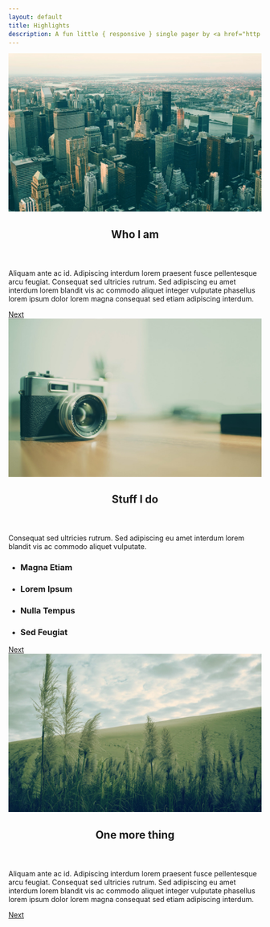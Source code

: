 ```yaml
---
layout: default
title: Highlights
description: A fun little { responsive } single pager by <a href="http://html5up.net">HTML5 UP</a>
---
```


<!-- One -->
<section id="one" class="main special">
	<div class="container">
		<span class="image fit primary"><img src="images/pic01.jpg" alt="" /></span>
		<div class="content">
			<header class="major">
				<h2>Who I am</h2>
			</header>
			<p>Aliquam ante ac id. Adipiscing interdum lorem praesent fusce pellentesque arcu feugiat. Consequat sed ultricies rutrum. Sed adipiscing eu amet interdum lorem blandit vis ac commodo aliquet integer vulputate phasellus lorem ipsum dolor lorem magna consequat sed etiam adipiscing interdum.</p>
		</div>
		<a href="#two" class="goto-next scrolly">Next</a>
	</div>
</section>

<!-- Two -->
<section id="two" class="main special">
	<div class="container">
		<span class="image fit primary"><img src="images/pic02.jpg" alt="" /></span>
		<div class="content">
			<header class="major">
				<h2>Stuff I do</h2>
			</header>
			<p>Consequat sed ultricies rutrum. Sed adipiscing eu amet interdum lorem blandit vis ac commodo aliquet vulputate.</p>
			<ul class="icons-grid">
				<li>
					<span class="icon major fa-camera-retro"></span>
					<h3>Magna Etiam</h3>
				</li>
				<li>
					<span class="icon major fa-pencil"></span>
					<h3>Lorem Ipsum</h3>
				</li>
				<li>
					<span class="icon major fa-code"></span>
					<h3>Nulla Tempus</h3>
				</li>
				<li>
					<span class="icon major fa-coffee"></span>
					<h3>Sed Feugiat</h3>
				</li>
			</ul>
		</div>
		<a href="#three" class="goto-next scrolly">Next</a>
	</div>
</section>

<!-- Three -->
<section id="three" class="main special">
	<div class="container">
		<span class="image fit primary"><img src="images/pic03.jpg" alt="" /></span>
		<div class="content">
			<header class="major">
				<h2>One more thing</h2>
			</header>
			<p>Aliquam ante ac id. Adipiscing interdum lorem praesent fusce pellentesque arcu feugiat. Consequat sed ultricies rutrum. Sed adipiscing eu amet interdum lorem blandit vis ac commodo aliquet integer vulputate phasellus lorem ipsum dolor lorem magna consequat sed etiam adipiscing interdum.</p>
		</div>
		<a href="#footer" class="goto-next scrolly">Next</a>
	</div>
</section>